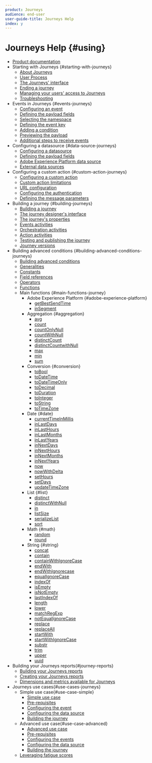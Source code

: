 ```yaml
---
product: Journeys
audience: end-user
user-guide-title: Journeys Help
index: y
---
```


# Journeys Help {#using}

+ [Product documentation](journeys-home.md)
+ Starting with Journeys {#starting-with-journeys}
  + [About Journeys](using/intro.md)
  + [User Process](using/aboutprocess.md)
  + [The Journeys' interface](using/aboutinterface.md)
  + [Ending a journey](using/aboutending.md)
  + [Managing your users' access to Journeys](using/usermanagement.md)
  + [Troubleshooting](using/troubleshooting.md)
+ Events in Journeys {#events-journeys}
  + [Configuring an event](using/event.md)
  + [Defining the payload fields](using/eventpayload.md)
  + [Selecting the namespace](using/eventnamespace.md)
  + [Defining the event key](using/eventkey.md)
  + [Adding a condition](using/eventcondition.md)
  + [Previewing the payload](using/eventpayloadpreview.md)
  + [Additional steps to receive events](using/eventsteps.md)
+ Configuring a datasource {#data-source-journeys}
  + [Configuring a datasource](using/ds.md)
  + [Defining the payload fields](using/dsfield.md)
  + [Adobe Experience Platform data source](using/dsplatform.md)
  + [External data sources](using/dsexternal.md)
+ Configuring a custom action {#custom-action-journeys}
  + [Configuring a custom action](using/custom.md)
  + [Custom action limitations](using/customlimitations.md)
  + [URL configuration](using/customurl.md)
  + [Configuring the authentication](using/customauthentication.md)
  + [Defining the message parameters](using/customparameters.md)
+ Building a journey {#building-journeys}
  + [Building a journey](using/journey.md)
  + [The journey designer's interface](using/journeyinterface.md)
  + [The journey's properties](using/journeyproperty.md)
  + [Events activities](using/journeyevent.md)
  + [Orchestration activities](using/journeyorchestration.md)
  + [Action activities](using/journeyaction.md)
  + [Testing and publishing the journey](using/journeypublication.md)
  + [Journey versions](using/journeyversions.md)
+ Building advanced conditions {#building-advanced-conditions-journeys}
  + [Building advanced conditions](using/expressionadvanced.md)
  + [Generalities](using/expressiongeneralities.md)
  + [Constants](using/expressionconstants.md)
  + [Field references](using/expressionfields.md)
  + [Operators](using/expressionoperators.md)
  + [Functions](using/expressionfunctions.md)
  + Main functions {#main-functions-journey}
    + Adobe Experience Platform {#adobe-experience-platform}
      + [getBestSendTime](using/functiongetbestsendtime.md)
      + [inSegment](using/functioninsegment.md)
    + Aggregation {#aggregation}
      + [avg](using/functionavg.md)
      + [count](using/functioncount.md)
      + [countOnlyNull](using/functioncountonlynull.md)
      + [countWithNull](using/functioncountwithnull.md)
      + [distinctCount](using/functiondistinctcount.md)
      + [distinctCountwithNull](using/functiondistinctcountwithnull.md)
      + [max](using/functionmax.md)
      + [min](using/functionmin.md)
      + [sum](using/functionsum.md)
    + Conversion {#conversion}
      + [toBool](using/functiontobool.md)
      + [toDateTime](using/functiontodatetime.md)
      + [toDateTimeOnly](using/functiontodatetimeonly.md)
      + [toDecimal](using/functiontodecimal.md)
      + [toDuration](using/functiontoduration.md)
      + [toInteger](using/functiontointeger.md)
      + [toString](using/functiontostring.md)
      + [toTimeZone](using/functiontotimezone.md)
    + Date {#date}
      + [currentTime​InMillis](using/functioncurrenttimeinmillis.md)
      + [inLastDays](using/functioninlastdays.md)
      + [inLastHours](using/functioninlasthours.md)
      + [inLastMonths](using/functioninlastmonths.md)
      + [inLastYears](using/functioninlastyears.md)
      + [inNextDays](using/functioninnextdays.md)
      + [inNextHours](using/functioninnexthours.md)
      + [inNextMonths](using/functioninnextmonths.md)
      + [inNextYears](using/functioninnextyears.md)
      + [now](using/functionnow.md)
      + [nowWithDelta](using/functionnowwithdelta.md)
      + [setHours](using/functionsethours.md)
      + [setDays](using/functionsetdays.md)
      + [updateTimeZone](using/functionupdatetimezone.md)
    + List {#list}
      + [distinct](using/functiondistinct.md)
      + [distinctWithNull](using/functiondistinctwithnull.md)
      + [in](using/functionin.md)
      + [listSize](using/functionlistsize.md)
      + [serializeList](using/functionserializelist.md)
      + [sort](using/functionsort.md)
    + Math {#math}
      + [random](using/functionrandom.md)
      + [round](using/functionround.md)
    + String {#string}
      + [concat](using/functionconcat.md)
      + [contain](using/functioncontain.md)
      + [containWithIgnoreCase](using/functioncontainwithignorecase.md)
      + [endWith](using/functionendwith.md)
      + [endWithIgnorecase](using/functionendwithignorecase.md)
      + [equalIgnoreCase](using/functionequalignorecase.md)
      + [indexOf](using/functionindexof.md)
      + [isEmpty](using/functionisempty.md)
      + [isNotEmpty](using/functionisnotempty.md)
      + [lastIndexOf](using/functionlastindexof.md)
      + [length](using/functionlength.md)
      + [lower](using/functionlower.md)
      + [matchRegExp](using/functionmatchregexp.md)
      + [notEqualIgnoreCase](using/functionnotequalignorecase.md)
      + [replace](using/functionreplace.md)
      + [replaceAll](using/functionreplaceall.md)
      + [startWith](using/functionstartwith.md)
      + [startWithIgnoreCase](using/functionstartwithignorecase.md)
      + [substr](using/functionsubstr.md)
      + [trim](using/functiontrim.md)
      + [upper](using/functionupper.md)
      + [uuid](using/functionuuid.md)
+ Building your Journeys reports{#journey-reports}
  + [Building your Journeys reports](using/reporting.md)
  + [Creating your Journeys reports](using/reportingcreating.md)
  + [Dimensions and metrics available for Journeys](using/reportingdimensions.md)
+ Journeys use cases{#use-cases-journeys}
  + Simple use case{#use-case-simple}
    + [Simple use case](using/uc1intro.md)
    + [Pre-requisites](using/uc1prereq.md)
    + [Configuring the event](using/uc1event.md)
    + [Configuring the data source](using/uc1ds.md)
    + [Building the journey](using/uc1journey.md)
  + Advanced use case{#use-case-advanced}
    + [Advanced use case](using/uc2intro.md)
    + [Pre-requisites](using/uc2prereq.md)
    + [Configuring the events](using/uc2event.md)
    + [Configuring the data source](using/uc2ds.md)
    + [Building the journey](using/uc2journey.md)
  + [Leveraging fatigue scores](using/uc3.md)
  